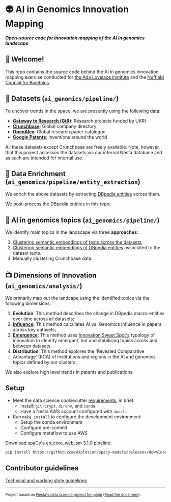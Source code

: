 # :alien: AI in Genomics Innovation Mapping

**_Open-source code for innovation mapping of the AI in genomics landscape_**

## :wave: Welcome!

This repo contains the source code behind the AI in genomics innovation mapping exercise conducted for
[the Ada Lovelace Institute](https://www.adalovelaceinstitute.org/) and the [Nuffield Council for Bioethics](https://www.nuffieldbioethics.org/).

## :floppy_disk: Datasets (`ai_genomics/pipeline/`)

To uncover trends in the space, we are presently using the following data:

- **[Gateway to Research (GtR)](https://github.com/nestauk/ai_genomics/tree/project_readme/ai_genomics/pipeline/gtr)**: Research projects funded by UKRI
- **[Crunchbase](https://github.com/nestauk/ai_genomics/tree/project_readme/ai_genomics/pipeline/crunchbase_data)**: Global company directory
- **[OpenAlex](https://github.com/nestauk/ai_genomics/tree/project_readme/ai_genomics/pipeline/openalex)**: Global research paper catalogue
- **[Google Patents](https://github.com/nestauk/ai_genomics/tree/project_readme/ai_genomics/pipeline/patent_data)**: Inventions around the world

All these datasets except Crunchbase are freely available. Note, however, that this project accesses the datasets via our internal Nesta database and as such are intended for internal use.

## :floppy_disk: Data Enrichment (`ai_genomics/pipeline/entity_extraction`)

We enrich the above datasets by extracting [DBpedia entities](https://github.com/nestauk/service_dbpedia_annotation_python_sdk) across them.

We post-process the DBpedia entities in this repo.

## :rotating_light: AI in genomics topics (`ai_genomics/pipeline/`)

We identify main topics in the landscape via three **approaches**:

1. [Clustering semantic embeddings of texts across the datasets](https://github.com/nestauk/ai_genomics/tree/project_readme/ai_genomics/pipeline/doc_cluster);
2. [Clustering semantic embeddings of DBpedia entities](https://github.com/nestauk/ai_genomics/blob/project_readme/ai_genomics/pipeline/entity_cluster/create_entity_clusters.py) associated to the dataset texts.
3. Manually clustering Crunchbase data.

## :tv: Dimensions of Innovation (`ai_genomics/analysis/`)

We primarily map out the landcape using the identified topics via the following dimensions:

1. **Evolution**: This method describes the change in DBpedia macro-entities over time across all datasets;
2. [**Influence**](https://github.com/nestauk/ai_genomics/tree/project_readme/ai_genomics/analysis/influence): This method calculates AI vs. Genomics influence in papers across key datasets;
3. [**Emergence**](https://github.com/nestauk/ai_genomics/tree/project_readme/ai_genomics/analysis/integrated_emergence): This method uses [Innovation Sweet Spot's](https://github.com/nestauk/innovation_sweet_spots) typology of innovation to identify emergant, hot and stabilising topics across and between datasets
4. **Distribution**: This method explores the 'Revealed Comparative Advantage' (RCA) of institutions and regions in the AI and genomics topics defined by our clusters.

We also explore high level trends in patents and publications.

## Setup

- Meet the data science cookiecutter [requirements](http://nestauk.github.io/ds-cookiecutter/quickstart), in brief:
  - Install: `git-crypt`, `direnv`, and `conda`
  - Have a Nesta AWS account configured with `awscli`
- Run `make install` to configure the development environment:
  - Setup the conda environment
  - Configure pre-commit
  - Configure metaflow to use AWS

Download spaCy's en_core_web_sm 3.1.0 pipeline:

```bash
pip install https://github.com/explosion/spacy-models/releases/download/en_core_web_sm-3.1.0/en_core_web_sm-3.1.0.tar.gz
```

## Contributor guidelines

[Technical and working style guidelines](https://github.com/nestauk/ds-cookiecutter/blob/master/GUIDELINES.md)

---

<small><p>Project based on <a target="_blank" href="https://github.com/nestauk/ds-cookiecutter">Nesta's data science project template</a>
(<a href="http://nestauk.github.io/ds-cookiecutter">Read the docs here</a>).
</small>
